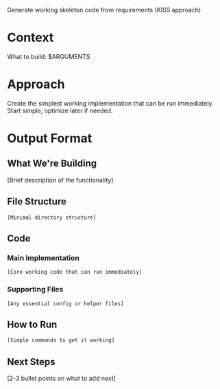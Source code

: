 Generate working skeleton code from requirements (KISS approach)

# Context
What to build:
$ARGUMENTS

# Approach
Create the simplest working implementation that can be run immediately. Start simple, optimize later if needed.

# Output Format
## What We're Building
[Brief description of the functionality]

## File Structure
```
[Minimal directory structure]
```

## Code
### Main Implementation
```[language]
[Core working code that can run immediately]
```

### Supporting Files
```[language]
[Any essential config or helper files]
```

## How to Run
```bash
[Simple commands to get it working]
```

## Next Steps
[2-3 bullet points on what to add next]